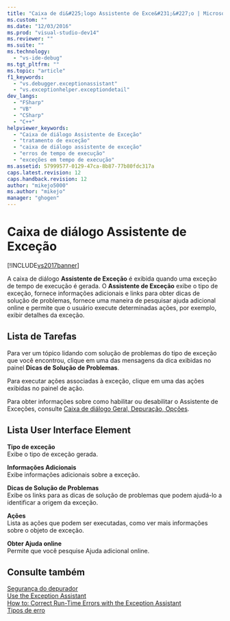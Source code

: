 ```yaml
---
title: "Caixa de di&#225;logo Assistente de Exce&#231;&#227;o | Microsoft Docs"
ms.custom: ""
ms.date: "12/03/2016"
ms.prod: "visual-studio-dev14"
ms.reviewer: ""
ms.suite: ""
ms.technology: 
  - "vs-ide-debug"
ms.tgt_pltfrm: ""
ms.topic: "article"
f1_keywords: 
  - "vs.debugger.exceptionassistant"
  - "vs.exceptionhelper.exceptiondetail"
dev_langs: 
  - "FSharp"
  - "VB"
  - "CSharp"
  - "C++"
helpviewer_keywords: 
  - "Caixa de diálogo Assistente de Exceção"
  - "tratamento de exceção"
  - "caixa de diálogo assistente de exceção"
  - "erros de tempo de execução"
  - "exceções em tempo de execução"
ms.assetid: 57999577-0129-47ca-8b87-77b80fdc317a
caps.latest.revision: 12
caps.handback.revision: 12
author: "mikejo5000"
ms.author: "mikejo"
manager: "ghogen"
---
```

# Caixa de di&#225;logo Assistente de Exce&#231;&#227;o
[!INCLUDE[vs2017banner](../code-quality/includes/vs2017banner.md)]

A caixa de diálogo **Assistente de Exceção** é exibida quando uma exceção de tempo de execução é gerada.  O **Assistente de Exceção** exibe o tipo de exceção, fornece informações adicionais e links para obter dicas de solução de problemas, fornece uma maneira de pesquisar ajuda adicional online e permite que o usuário execute determinadas ações, por exemplo, exibir detalhes da exceção.  
  
## Lista de Tarefas  
 Para ver um tópico lidando com solução de problemas do tipo de exceção que você encontrou, clique em uma das mensagens da dica exibidas no painel **Dicas de Solução de Problemas**.  
  
 Para executar ações associadas à exceção, clique em uma das ações exibidas no painel de ação.  
  
 Para obter informações sobre como habilitar ou desabilitar o Assistente de Exceções, consulte [Caixa de diálogo Geral, Depuração, Opções](../debugger/general-debugging-options-dialog-box.md).  
  
## Lista User Interface Element  
 **Tipo de exceção**  
 Exibe o tipo de exceção gerada.  
  
 **Informações Adicionais**  
 Exibe informações adicionais sobre a exceção.  
  
 **Dicas de Solução de Problemas**  
 Exibe os links para as dicas de solução de problemas que podem ajudá\-lo a identificar a origem da exceção.  
  
 **Ações**  
 Lista as ações que podem ser executadas, como ver mais informações sobre o objeto de exceção.  
  
 **Obter Ajuda online**  
 Permite que você pesquise Ajuda adicional online.  
  
## Consulte também  
 [Segurança do depurador](../debugger/debugger-security.md)   
 [Use the Exception Assistant](../Topic/How%20to:%20Use%20the%20Exception%20Assistant.md)   
 [How to: Correct Run\-Time Errors with the Exception Assistant](../Topic/How%20to:%20Correct%20Run-Time%20Errors%20with%20the%20Exception%20Assistant.md)   
 [Tipos de erro](/dotnet/visual-basic/programming-guide/language-features/error-types)